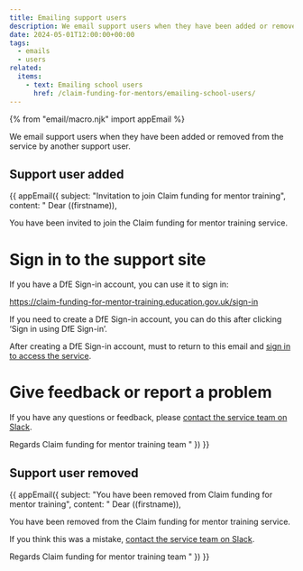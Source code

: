 ```yaml
---
title: Emailing support users
description: We email support users when they have been added or removed from the service
date: 2024-05-01T12:00:00+00:00
tags:
  - emails
  - users
related:
  items:
    - text: Emailing school users
      href: /claim-funding-for-mentors/emailing-school-users/
---
```


<!-- markdownlint-disable MD001 MD025 -->
{% from "email/macro.njk" import appEmail %}

We email support users when they have been added or removed from the service by another support user.

## Support user added

{{ appEmail({
subject: "Invitation to join Claim funding for mentor training",
content: "
Dear ((firstname)),

You have been invited to join the Claim funding for mentor training service.

# Sign in to the support site

If you have a DfE Sign-in account, you can use it to sign in:

https://claim-funding-for-mentor-training.education.gov.uk/sign-in

If you need to create a DfE Sign-in account, you can do this after clicking ‘Sign in using DfE Sign-in’.

After creating a DfE Sign-in account, must to return to this email and [sign in to access the service](https://claim-funding-for-mentor-training.education.gov.uk/sign-in).

# Give feedback or report a problem

If you have any questions or feedback, please [contact the service team on Slack](https://ukgovernmentdfe.slack.com/archives/C0657JE64HX).

Regards
Claim funding for mentor training team
"
}) }}

## Support user removed

{{ appEmail({
subject: "You have been removed from Claim funding for mentor training",
content: "
Dear ((firstname)),

You have been removed from the Claim funding for mentor training service.

If you think this was a mistake, [contact the service team on Slack](https://ukgovernmentdfe.slack.com/archives/C0657JE64HX).

Regards
Claim funding for mentor training team
"
}) }}

<!-- markdownlint-enable MD001 MD025 -->
